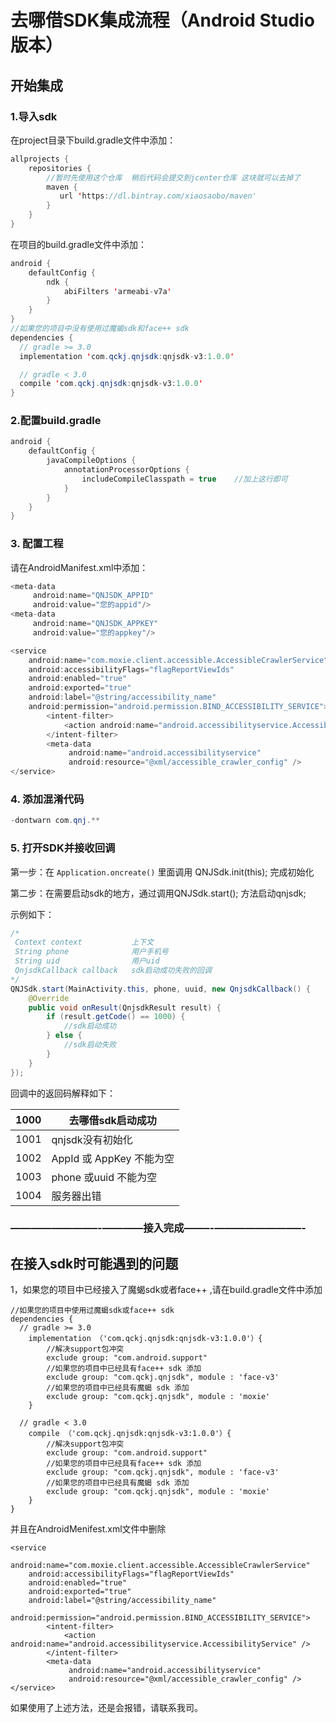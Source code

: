 # 去哪借SDK集成流程（Android Studio版本）

## 开始集成

### 1.导入sdk

在project目录下build.gradle文件中添加：

```java
allprojects {
    repositories {
        //暂时先使用这个仓库  稍后代码会提交到jcenter仓库 这块就可以去掉了
        maven {
           url 'https://dl.bintray.com/xiaosaobo/maven'
        }
    }
}
```

在项目的build.gradle文件中添加：

```java
android {
    defaultConfig {
        ndk {
            abiFilters 'armeabi-v7a'
        }
    }
}
//如果您的项目中没有使用过魔蝎sdk和face++ sdk 
dependencies {
  // gradle >= 3.0
  implementation 'com.qckj.qnjsdk:qnjsdk-v3:1.0.0'

  // gradle < 3.0
  compile 'com.qckj.qnjsdk:qnjsdk-v3:1.0.0'
}
```

### 2.配置build.gradle

```java
android {
    defaultConfig {
        javaCompileOptions {
            annotationProcessorOptions {
                includeCompileClasspath = true    //加上这行即可
            }
        }
    }
}
```

### 3. 配置工程

请在AndroidManifest.xml中添加：

```java
<meta-data
     android:name="QNJSDK_APPID"
     android:value="您的appid"/>
<meta-data
     android:name="QNJSDK_APPKEY"
     android:value="您的appkey"/>

<service
	android:name="com.moxie.client.accessible.AccessibleCrawlerService"
    android:accessibilityFlags="flagReportViewIds"
    android:enabled="true"
    android:exported="true"
    android:label="@string/accessibility_name"
    android:permission="android.permission.BIND_ACCESSIBILITY_SERVICE">
    	<intent-filter>
    		<action android:name="android.accessibilityservice.AccessibilityService" />
        </intent-filter>
        <meta-data
             android:name="android.accessibilityservice"
             android:resource="@xml/accessible_crawler_config" />
</service>
```

### 4. 添加混淆代码

```java
-dontwarn com.qnj.**
```

### 5. 打开SDK并接收回调

第一步：在 `Application.oncreate()` 里面调用 QNJSdk.init(this); 完成初始化

第二步：在需要启动sdk的地方，通过调用QNJSdk.start(); 方法启动qnjsdk;

示例如下：

```java
/*
 Context context           上下文
 String phone              用户手机号
 String uid                用户uid
 QnjsdkCallback callback   sdk启动成功失败的回调
*/
QNJSdk.start(MainActivity.this, phone, uuid, new QnjsdkCallback() {
    @Override
    public void onResult(QnjsdkResult result) {
        if (result.getCode() == 1000) {
            //sdk启动成功
        } else {
            //sdk启动失败
        }
    }
});
```

回调中的返回码解释如下：

| 1000 | 去哪借sdk启动成功        |
| ---- | ------------------------ |
| 1001 | qnjsdk没有初始化         |
| 1002 | AppId 或 AppKey 不能为空 |
| 1003 | phone 或uuid 不能为空    |
| 1004 | 服务器出错               |

### ————————–-————接入完成——–-————————–-



## 在接入sdk时可能遇到的问题

1，如果您的项目中已经接入了魔蝎sdk或者face++ ,请在build.gradle文件中添加

```
//如果您的项目中使用过魔蝎sdk或face++ sdk 
dependencies {
  // gradle >= 3.0
    implementation （'com.qckj.qnjsdk:qnjsdk-v3:1.0.0'）{
    	//解决support包冲突
    	exclude group: "com.android.support"
        //如果您的项目中已经具有face++ sdk 添加
        exclude group: "com.qckj.qnjsdk", module : 'face-v3'
        //如果您的项目中已经具有魔蝎 sdk 添加
        exclude group: "com.qckj.qnjsdk", module : 'moxie'
    }

  // gradle < 3.0
    compile （'com.qckj.qnjsdk:qnjsdk-v3:1.0.0'）{
       	//解决support包冲突
    	exclude group: "com.android.support"
        //如果您的项目中已经具有face++ sdk 添加
        exclude group: "com.qckj.qnjsdk", module : 'face-v3'
        //如果您的项目中已经具有魔蝎 sdk 添加
        exclude group: "com.qckj.qnjsdk", module : 'moxie'
    }
}

```

并且在AndroidMenifest.xml文件中删除

```
<service
	android:name="com.moxie.client.accessible.AccessibleCrawlerService"
    android:accessibilityFlags="flagReportViewIds"
    android:enabled="true"
    android:exported="true"
    android:label="@string/accessibility_name"
    android:permission="android.permission.BIND_ACCESSIBILITY_SERVICE">
    	<intent-filter>
    		<action android:name="android.accessibilityservice.AccessibilityService" />
        </intent-filter>
        <meta-data
             android:name="android.accessibilityservice"
             android:resource="@xml/accessible_crawler_config" />
</service>
```

如果使用了上述方法，还是会报错，请联系我司。